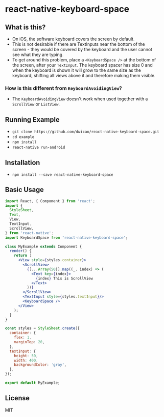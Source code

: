 # react-native-keyboard-space

## What is this?
  * On iOS, the software keyboard covers the screen by default.
  * This is not desirable if there are TextInputs near the bottom of the screen - they would be covered by the keyboard and the user cannot see what they are typing.
  * To get around this problem, place a `<KeyboardSpace />` at the bottom of the screen, after your `TextInput`. The keyboard spacer has size 0 and when the keyboard is shown it will grow to the same size as the keyboard, shifting all views above it and therefore making them visible.
  
### How is this different from `KeyboardAvoidingView`?
 * The `KeyboardAvoidingView` doesn't work when used together with a `ScrollView` or `ListView`.

## Running Example
* `git clone https://github.com/dwicao/react-native-keyboard-space.git`
* `cd example`
* `npm install`
* `react-native run-android`

## Installation
* `npm install --save react-native-keyboard-space`

## Basic Usage
```jsx
import React, { Component } from 'react';
import {
  StyleSheet,
  Text,
  View,
  TextInput,
  ScrollView,
} from 'react-native';
import KeyboardSpace from 'react-native-keyboard-space';

class MyExample extends Component {
  render() {
    return (
      <View style={styles.container}>
        <ScrollView>
          {[...Array(50)].map((_, index) => (
            <Text key={index}>
              {index} This is ScrollView
            </Text>
          ))}
        </ScrollView>
        <TextInput style={styles.textInput}/>
        <KeyboardSpace />
      </View>
    );
  }
}

const styles = StyleSheet.create({
  container: {
    flex: 1,
    marginTop: 20,
  },
  textInput: {
    height: 50,
    width: 400,
    backgroundColor: 'gray',
  },
});

export default MyExample;
```

## License
MIT

